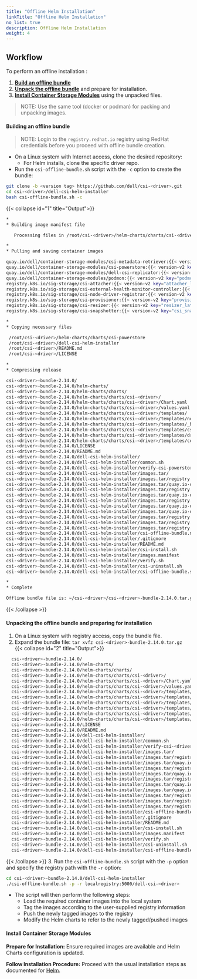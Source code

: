 ```yaml
---
title: "Offline Helm Installation"
linkTitle: "Offline Helm Installation"
no_list: true
description: Offline Helm Installation
weight: 4
---
```


## Workflow

To perform an offline installation :

1. [**Build an offline bundle**](../offline#building-an-offline-bundle-2)
2. [**Unpack the offline bundle**](../offline#unpacking-the-offline-bundle-and-preparing-for-installation-2) and prepare for installation.
3. [**Install Container Storage Modules**](../offline#install-container-storage-module-2) using the unpacked files.

>NOTE: Use the same tool (docker or podman) for packing and unpacking images.

#### **Building an offline bundle**
>NOTE: Login to the `registry.redhat.io` registry using RedHat credentials before you proceed with offline bundle creation.

- On a Linux system with Internet access, clone the desired repository:
  - For Helm installs, clone the specific driver repo.
- Run the `csi-offline-bundle.sh` script with the `-c` option to create the bundle:
```bash
git clone -b <version tag> https://github.com/dell/csi-<driver>.git
cd csi-<driver>/dell-csi-helm-installer
bash csi-offline-bundle.sh -c
```
{{< collapse id="1" title="Output">}}
```bash
*
* Building image manifest file

   Processing files in /root/csi-<driver>/helm-charts/charts/csi-<driver>

*
* Pulling and saving container images

quay.io/dell/container-storage-modules/csi-metadata-retriever:{{< version-v2 key="metadata_retriever_latest_version" >}}
quay.io/dell/container-storage-modules/csi-powerstore:{{< version-v2 key="PStore_latestVersion" >}}
quay.io/dell/container-storage-modules/dell-csi-replicator:{{< version-v2 key="replicator_latest_version" >}}
quay.io/dell/container-storage-modules/podmon:{{< version-v2 key="podmon_latest_version" >}}
registry.k8s.io/sig-storage/csi-attacher:{{< version-v2 key="attacher_latest_version" >}}
registry.k8s.io/sig-storage/csi-external-health-monitor-controller:{{< version-v2 key="health_monitor_controller_latest_version" >}}
registry.k8s.io/sig-storage/csi-node-driver-registrar:{{< version-v2 key="node_driver_registrar_latest_version" >}}
registry.k8s.io/sig-storage/csi-provisioner:{{< version-v2 key="provisioner_latest_version" >}}
registry.k8s.io/sig-storage/csi-resizer:{{< version-v2 key="resizer_latest_version" >}}
registry.k8s.io/sig-storage/csi-snapshotter:{{< version-v2 key="csi_snapshotter_latest_version" >}}

*
* Copying necessary files

 /root/csi-<driver>/helm-charts/charts/csi-powerstore
 /root/csi-<driver>/dell-csi-helm-installer
 /root/csi-<driver>/README.md
 /root/csi-<driver>/LICENSE

*
* Compressing release

csi-<driver>-bundle-2.14.0/
csi-<driver>-bundle-2.14.0/helm-charts/
csi-<driver>-bundle-2.14.0/helm-charts/charts/
csi-<driver>-bundle-2.14.0/helm-charts/charts/csi-<driver>/
csi-<driver>-bundle-2.14.0/helm-charts/charts/csi-<driver>/Chart.yaml
csi-<driver>-bundle-2.14.0/helm-charts/charts/csi-<driver>/values.yaml
csi-<driver>-bundle-2.14.0/helm-charts/charts/csi-<driver>/templates/
csi-<driver>-bundle-2.14.0/helm-charts/charts/csi-<driver>/templates/node.yaml
csi-<driver>-bundle-2.14.0/helm-charts/charts/csi-<driver>/templates/_helpers.tpl
csi-<driver>-bundle-2.14.0/helm-charts/charts/csi-<driver>/templates/csidriver.yaml
csi-<driver>-bundle-2.14.0/helm-charts/charts/csi-<driver>/templates/driver-config-params.yaml
csi-<driver>-bundle-2.14.0/helm-charts/charts/csi-<driver>/templates/controller.yaml
csi-<driver>-bundle-2.14.0/LICENSE
csi-<driver>-bundle-2.14.0/README.md
csi-<driver>-bundle-2.14.0/dell-csi-helm-installer/
csi-<driver>-bundle-2.14.0/dell-csi-helm-installer/common.sh
csi-<driver>-bundle-2.14.0/dell-csi-helm-installer/verify-csi-powerstore.sh
csi-<driver>-bundle-2.14.0/dell-csi-helm-installer/images.tar/
csi-<driver>-bundle-2.14.0/dell-csi-helm-installer/images.tar/registry.k8s.io-sig-storage-csi-resizer-{{< version-v2 key="resizer_latest_version" >}}.tar
csi-<driver>-bundle-2.14.0/dell-csi-helm-installer/images.tar/quay.io-dell-container-storage-modules-csi-metadata-retriever-{{< version-v2 key="metadata_retriever_latest_version" >}}.tar
csi-<driver>-bundle-2.14.0/dell-csi-helm-installer/images.tar/registry.k8s.io-sig-storage-csi-attacher-{{< version-v2 key="attacher_latest_version" >}}.tar
csi-<driver>-bundle-2.14.0/dell-csi-helm-installer/images.tar/quay.io-dell-container-storage-modules-csi-powerstore-{{< version-v2 key="PStore_latestVersion" >}}.tar
csi-<driver>-bundle-2.14.0/dell-csi-helm-installer/images.tar/registry.k8s.io-sig-storage-csi-snapshotter-{{< version-v2 key="csi_snapshotter_latest_version" >}}.tar
csi-<driver>-bundle-2.14.0/dell-csi-helm-installer/images.tar/quay.io-dell-container-storage-modules-dell-csi-replicator-{{< version-v2 key="replicator_latest_version" >}}.tar
csi-<driver>-bundle-2.14.0/dell-csi-helm-installer/images.tar/quay.io-dell-container-storage-modules-podmon-{{< version-v2 key="podmon_latest_version" >}}.tar
csi-<driver>-bundle-2.14.0/dell-csi-helm-installer/images.tar/registry.k8s.io-sig-storage-csi-external-health-monitor-controller-{{< version-v2 key="health_monitor_controller_latest_version" >}}.tar
csi-<driver>-bundle-2.14.0/dell-csi-helm-installer/images.tar/registry.k8s.io-sig-storage-csi-node-driver-registrar-{{< version-v2 key="node_driver_registrar_latest_version" >}}.tar
csi-<driver>-bundle-2.14.0/dell-csi-helm-installer/images.tar/registry.k8s.io-sig-storage-csi-provisioner-{{< version-v2 key="provisioner_latest_version" >}}.tar
csi-<driver>-bundle-2.14.0/dell-csi-helm-installer/csi-offline-bundle.md
csi-<driver>-bundle-2.14.0/dell-csi-helm-installer/.gitignore
csi-<driver>-bundle-2.14.0/dell-csi-helm-installer/README.md
csi-<driver>-bundle-2.14.0/dell-csi-helm-installer/csi-install.sh
csi-<driver>-bundle-2.14.0/dell-csi-helm-installer/images.manifest
csi-<driver>-bundle-2.14.0/dell-csi-helm-installer/verify.sh
csi-<driver>-bundle-2.14.0/dell-csi-helm-installer/csi-uninstall.sh
csi-<driver>-bundle-2.14.0/dell-csi-helm-installer/csi-offline-bundle.sh

*
* Complete

Offline bundle file is: ~/csi-<driver>/csi-<driver>-bundle-2.14.0.tar.gz
```
{{< /collapse >}}

#### **Unpacking the offline bundle and preparing for installation**

1. On a Linux system with registry access, copy the bundle file.
2.  Expand the bundle file: `tar xvfz csi-<driver>-bundle-2.14.0.tar.gz`
{{< collapse id="2" title="Output">}}

```bash
  csi-<driver>-bundle-2.14.0/
  csi-<driver>-bundle-2.14.0/helm-charts/
  csi-<driver>-bundle-2.14.0/helm-charts/charts/
  csi-<driver>-bundle-2.14.0/helm-charts/charts/csi-<driver>/
  csi-<driver>-bundle-2.14.0/helm-charts/charts/csi-<driver>/Chart.yaml
  csi-<driver>-bundle-2.14.0/helm-charts/charts/csi-<driver>/values.yaml
  csi-<driver>-bundle-2.14.0/helm-charts/charts/csi-<driver>/templates/
  csi-<driver>-bundle-2.14.0/helm-charts/charts/csi-<driver>/templates/node.yaml
  csi-<driver>-bundle-2.14.0/helm-charts/charts/csi-<driver>/templates/_helpers.tpl
  csi-<driver>-bundle-2.14.0/helm-charts/charts/csi-<driver>/templates/csidriver.yaml
  csi-<driver>-bundle-2.14.0/helm-charts/charts/csi-<driver>/templates/driver-config-params.yaml
  csi-<driver>-bundle-2.14.0/helm-charts/charts/csi-<driver>/templates/controller.yaml
  csi-<driver>-bundle-2.14.0/LICENSE
  csi-<driver>-bundle-2.14.0/README.md
  csi-<driver>-bundle-2.14.0/dell-csi-helm-installer/
  csi-<driver>-bundle-2.14.0/dell-csi-helm-installer/common.sh
  csi-<driver>-bundle-2.14.0/dell-csi-helm-installer/verify-csi-<driver>.sh
  csi-<driver>-bundle-2.14.0/dell-csi-helm-installer/images.tar/
  csi-<driver>-bundle-2.14.0/dell-csi-helm-installer/images.tar/registry.k8s.io-sig-storage-csi-resizer-{{< version-v2 key="resizer_latest_version" >}}.tar
  csi-<driver>-bundle-2.14.0/dell-csi-helm-installer/images.tar/quay.io-dell-container-storage-modules-csi-metadata-retriever-{{< version-v2 key="metadata_retriever_latest_version" >}}.tar
  csi-<driver>-bundle-2.14.0/dell-csi-helm-installer/images.tar/registry.k8s.io-sig-storage-csi-attacher-{{< version-v2 key="attacher_latest_version" >}}.tar
  csi-<driver>-bundle-2.14.0/dell-csi-helm-installer/images.tar/quay.io-dell-container-storage-modules-csi-<driver>-{{< version-v2 key="PStore_latestVersion" >}}.tar
  csi-<driver>-bundle-2.14.0/dell-csi-helm-installer/images.tar/registry.k8s.io-sig-storage-csi-snapshotter-{{< version-v2 key="csi_snapshotter_latest_version" >}}.tar
  csi-<driver>-bundle-2.14.0/dell-csi-helm-installer/images.tar/quay.io-dell-container-storage-modules-dell-csi-replicator-{{< version-v2 key="replicator_latest_version" >}}.tar
  csi-<driver>-bundle-2.14.0/dell-csi-helm-installer/images.tar/quay.io-dell-container-storage-modules-podmon-{{< version-v2 key="podmon_latest_version" >}}.tar
  csi-<driver>-bundle-2.14.0/dell-csi-helm-installer/images.tar/registry.k8s.io-sig-storage-csi-external-health-monitor-controller-{{< version-v2 key="health_monitor_controller_latest_version" >}}.tar
  csi-<driver>-bundle-2.14.0/dell-csi-helm-installer/images.tar/registry.k8s.io-sig-storage-csi-node-driver-registrar-{{< version-v2 key="node_driver_registrar_latest_version" >}}.tar
  csi-<driver>-bundle-2.14.0/dell-csi-helm-installer/images.tar/registry.k8s.io-sig-storage-csi-provisioner-{{< version-v2 key="provisioner_latest_version" >}}.tar
  csi-<driver>-bundle-2.14.0/dell-csi-helm-installer/csi-offline-bundle.md
  csi-<driver>-bundle-2.14.0/dell-csi-helm-installer/.gitignore
  csi-<driver>-bundle-2.14.0/dell-csi-helm-installer/README.md
  csi-<driver>-bundle-2.14.0/dell-csi-helm-installer/csi-install.sh
  csi-<driver>-bundle-2.14.0/dell-csi-helm-installer/images.manifest
  csi-<driver>-bundle-2.14.0/dell-csi-helm-installer/verify.sh
  csi-<driver>-bundle-2.14.0/dell-csi-helm-installer/csi-uninstall.sh
  csi-<driver>-bundle-2.14.0/dell-csi-helm-installer/csi-offline-bundle.sh
```
{{< /collapse >}}
3. Run the `csi-offline-bundle.sh` script with the `-p` option and specify the registry path with the `-r` option:
```bash
cd csi-<driver>-bundle-2.14.0/dell-csi-helm-installer
./csi-offline-bundle.sh -p -r localregistry:5000/dell-csi-<driver>
```

 * The script will then perform the following steps:
   - Load the required container images into the local system
   - Tag the images according to the user-supplied registry information
   - Push the newly tagged images to the registry
   - Modify the Helm charts to refer to the newly tagged/pushed images

#### **Install Container Storage Modules**

**Prepare for Installation:**  Ensure required images are available and Helm Charts configuration is updated.

**Follow Installation Procedure:** Proceed with the usual installation steps as documented for [Helm](v2/getting-started/installation/helm).